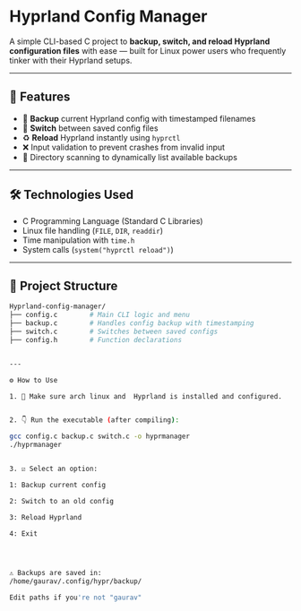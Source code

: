 # Hyprland Config Manager

A simple CLI-based C project to **backup, switch, and reload Hyprland configuration files** with ease — built for Linux power users who frequently tinker with their Hyprland setups.

---

## 🧠 Features

- 🔄 **Backup** current Hyprland config with timestamped filenames
- 🔁 **Switch** between saved config files
- ♻️ **Reload** Hyprland instantly using `hyprctl`
- ❌ Input validation to prevent crashes from invalid input
- 📂 Directory scanning to dynamically list available backups

---

## 🛠️ Technologies Used

- C Programming Language (Standard C Libraries)
- Linux file handling (`FILE`, `DIR`, `readdir`)
- Time manipulation with `time.h`
- System calls (`system("hyprctl reload")`)

---

## 🧰 Project Structure

```bash
Hyprland-config-manager/
├── config.c        # Main CLI logic and menu
├── backup.c        # Handles config backup with timestamping
├── switch.c        # Switches between saved configs
├── config.h        # Function declarations


---

⚙️ How to Use

1. 🔧 Make sure arch linux and  Hyprland is installed and configured.


2. 👇 Run the executable (after compiling):

gcc config.c backup.c switch.c -o hyprmanager
./hyprmanager


3. ☑️ Select an option:

1: Backup current config

2: Switch to an old config

3: Reload Hyprland

4: Exit




⚠️ Backups are saved in:
/home/gaurav/.config/hypr/backup/

Edit paths if you're not "gaurav" 
